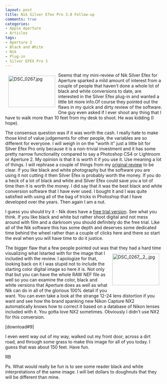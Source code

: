 ```yaml
---
layout: post
title: Nik Silver Efex Pro 3.0 Follow-up
comments: true
categories:
- Apple Aperture
- Articles
tags:
- Aperture 2
- Black and White
- Nik
- Plug-in
- Silver EFEX Pro 3
---
```

<a rel="lightbox" href="/wp-content/uploads/2009/06/DSC_0267.jpg"><img title="DSC_0267.jpg" src="/wp-content/uploads/2009/06/.thumbs/.DSC_0267.jpg" border="0" alt="DSC_0267.jpg" hspace="10" vspace="10" width="150" height="101" align="left" /></a>Seems that my mini-review of Nik Silver Efex for Aperture sparked a mild amount of interest from a couple of people that haven't done a whole lot of black and white conversions to date, are interested in the Silver Efex plug-in and wanted a little bit more info.Of course they pointed out the flaws in my quick and dirty review of the software. One guy even asked if I ever shoot any thing that I have to walk more than 10 feet from my desk to shoot. He was kidding (I hope).

The consensus question was if it was worth the cash. I really hate to make those kind of value judgements for other people, the variables are so different for everyone. I will weigh in on the "worth it" just a little bit for Silver Efex Pro only because it is a non-trivial investment and it has some pretty narrow functionality compared to say a Photoshop CS4 or Lightroom or Aperture 2. My opinion is that it is worth it if you use it. Use meaning a lot of things. I will rephrase a couple of things from my <a href="http://photo.rwboyer.com/2009/06/aperture-plug-in-mini-review-nik-silver-efex-pro-30/">original review</a> to be clear. If you like black and white photography but the software you are using it not cutting it then Silver Efex is probably worth the money. If you do a heck of a lot of black and white and Silver Efex could save you a lot of time then it is worth the money. I did say that it was the best black and white conversion software that I have ever used. I bought it and I was quite satisfied with using all of the bag of tricks in Photoshop that I have developed over the years. Then again I am a nut.

I guess you should try it - Nik does have a <a href="http://www.niksoftware.com/silverefexpro/usa/entry.php">free trial version</a>. See what you think. If you like black and white but rather shoot digital and not mess around with film and a darkroom you should definitely do the free trial. Like all of the Nik software this has some depth and deserves some dedicated time behind the wheel rather than a couple of clicks here and there so start the eval when you will have time to do it justice.

The bigger flaw that a few people pointed out was that they had a hard time visualizing what I<a rel="lightbox" href="/wp-content/uploads/2009/06/DSC_0267__2_.jpg"><img title="DSC_0267__2_.jpg" src="/wp-content/uploads/2009/06/.thumbs/.DSC_0267__2_.jpg" border="0" alt="DSC_0267__2_.jpg" hspace="10" vspace="10" width="150" height="101" align="right" /></a>started with for the image that I included with the review. I apologize for that, looking back on it I was stupid not to include the starting color digital image so here it is. Not only that but you can have the whole RAW NEF file as well so you can examine the color, black and white versions that Aperture does as well as what Nik can do in all of the glorious 100% detail if you want. You can even take a look at the strange 12-24 lens distortion if you want and see how the brand spanking new Nikon Capture NX2 automatically knows how to correct it based on a database of Nikon lenses included with it. You gotta love NX2 sometimes. Obviously I didn't use NX2 for this conversion.

[download#9]

I even went way out of my way, walked out my front door, across a dirt road, and through some grass to make this image for all of you today. I guess that was about 150 feet. Have fun.

RB

Ps. What would really be fun is to see some reader black and white interpretations of the same image. I will bet dollars to doughnuts that they will be different than mine.